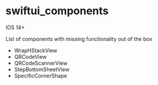 # swiftui_components

IOS 14+

List of components with missing functionality out of the box

- WrapHStackView
- QRCodeView
- QRCodeScannerView
- StepBottomSheetView
- SpecificCornerShape